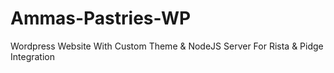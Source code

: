 # Ammas-Pastries-WP
Wordpress Website With Custom Theme &amp; NodeJS Server For Rista &amp; Pidge Integration  
